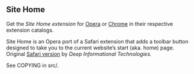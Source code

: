 ## Site Home

Get the *Site Home extension* for [Opera](https://addons.opera.com/extensions/details/site-home/) or [Chrome](https://chrome.google.com/webstore/detail/site-home/gjmgonjbhejdghbjdckmcpgbjgknjiko) in their respective extension catalogs.

Site Home is an Opera port of a Safari extension that adds a toolbar button designed to take you to the current website’s start (aka. home) page. Original [Safari version](http://deepitpro.com/en/articles/SiteHome/info/) by _Deep Informational Technologies._

See COPYING in src/.
